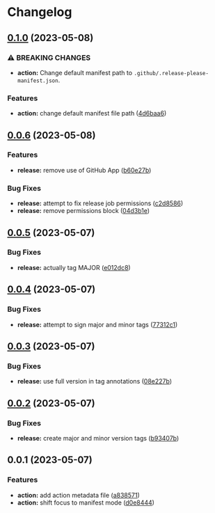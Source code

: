 # Changelog

## [0.1.0](https://github.com/jimeh/release-please-manifest-action/compare/v0.0.6...v0.1.0) (2023-05-08)


### ⚠ BREAKING CHANGES

* **action:** Change default manifest path to `.github/.release-please-manifest.json`.

### Features

* **action:** change default manifest file path ([4d6baa6](https://github.com/jimeh/release-please-manifest-action/commit/4d6baa6f81afde8c72681281cc4f6a9f675b8dda))

## [0.0.6](https://github.com/jimeh/release-please-manifest-action/compare/v0.0.5...v0.0.6) (2023-05-08)


### Features

* **release:** remove use of GitHub App ([b60e27b](https://github.com/jimeh/release-please-manifest-action/commit/b60e27befea7298731468ae0a66eff098c362d86))


### Bug Fixes

* **release:** attempt to fix release job permissions ([c2d8586](https://github.com/jimeh/release-please-manifest-action/commit/c2d85862fdd1bdcb9b7b10dcb3d35d3d60f4afc6))
* **release:** remove permissions block ([04d3b1e](https://github.com/jimeh/release-please-manifest-action/commit/04d3b1edbb4c7bd5f1b63b6bb3f65ca738ee1e52))

## [0.0.5](https://github.com/jimeh/release-please-manifest-action/compare/v0.0.4...v0.0.5) (2023-05-07)


### Bug Fixes

* **release:** actually tag MAJOR ([e012dc8](https://github.com/jimeh/release-please-manifest-action/commit/e012dc88b94fb4ce8433076d45479ee4d0ed01b2))

## [0.0.4](https://github.com/jimeh/release-please-manifest-action/compare/v0.0.3...v0.0.4) (2023-05-07)


### Bug Fixes

* **release:** attempt to sign major and minor tags ([77312c1](https://github.com/jimeh/release-please-manifest-action/commit/77312c11a926651d7f66d4fed3dcd5d0b50727ae))

## [0.0.3](https://github.com/jimeh/release-please-manifest-action/compare/v0.0.2...v0.0.3) (2023-05-07)


### Bug Fixes

* **release:** use full version in tag annotations ([08e227b](https://github.com/jimeh/release-please-manifest-action/commit/08e227b3057a732f0947407b8657123e5418e77c))

## [0.0.2](https://github.com/jimeh/release-please-manifest-action/compare/v0.0.1...v0.0.2) (2023-05-07)


### Bug Fixes

* **release:** create major and minor version tags ([b93407b](https://github.com/jimeh/release-please-manifest-action/commit/b93407b78f3b3f59c67aed1dd64b196fb180a591))

## 0.0.1 (2023-05-07)


### Features

* **action:** add action metadata file ([a838571](https://github.com/jimeh/release-please-manifest-action/commit/a83857102dc31f7c3f64187b6916bf8c9b07ca61))
* **action:** shift focus to manifest mode ([d0e8444](https://github.com/jimeh/release-please-manifest-action/commit/d0e8444bb458e626da00ef39967d5dc92b974baf))
